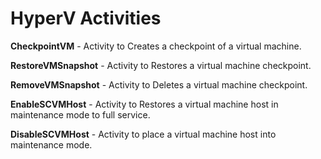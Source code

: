 # HyperV Activities
**CheckpointVM** - Activity to Creates a checkpoint of a virtual machine.

**RestoreVMSnapshot** - Activity to Restores a virtual machine checkpoint.

**RemoveVMSnapshot** - Activity to Deletes a virtual machine checkpoint. 

**EnableSCVMHost** - Activity to Restores a virtual machine host in maintenance mode to full service.

**DisableSCVMHost** - Activity to place a virtual machine host into maintenance mode. 
